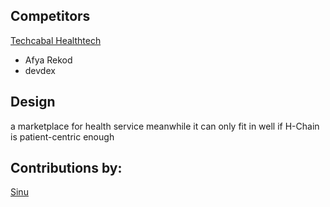 ## Competitors 

[Techcabal Healthtech](https://techcabal.com/tag/healthtech/)
- Afya Rekod
- devdex

## Design

a marketplace for health service meanwhile it can only fit in well if H-Chain is patient-centric enough

## Contributions by:

[Sinu](https://twitter.com/Sinux00)
